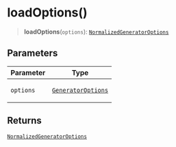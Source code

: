 # loadOptions()

> **loadOptions**(`options`): [`NormalizedGeneratorOptions`](../interfaces/NormalizedGeneratorOptions.md)

## Parameters

<table>
<thead>
<tr>
<th>Parameter</th>
<th>Type</th>
</tr>
</thead>
<tbody>
<tr>
<td>

`options`

</td>
<td>

[`GeneratorOptions`](../interfaces/GeneratorOptions.md)

</td>
</tr>
</tbody>
</table>

## Returns

[`NormalizedGeneratorOptions`](../interfaces/NormalizedGeneratorOptions.md)
